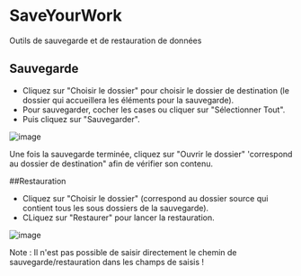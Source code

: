 # SaveYourWork
Outils de sauvegarde et de restauration de données

## Sauvegarde
- Cliquez sur "Choisir le dossier" pour choisir le dossier de destination (le dossier qui accueillera les éléments pour la sauvegarde).
- Pour sauvegarder, cocher les cases ou cliquer sur "Sélectionner Tout".
- Puis cliquez sur "Sauvegarder".

![image](https://github.com/BenjaminLeq/SaveYourWork/assets/85110287/4985ad4b-2516-46ca-b836-a75614e6d1e5)

Une fois la sauvegarde terminée, cliquez sur "Ouvrir le dossier" 'correspond au dossier de destination" afin de vérifier son contenu.

##Restauration
- Cliquez sur "Choisir le dossier" (correspond au dossier source qui contient tous les sous dossiers de la sauvegarde).
- CLiquez sur "Restaurer" pour lancer la restauration.

![image](https://github.com/BenjaminLeq/SaveYourWork/assets/85110287/5d5b9b70-b072-4702-9c43-82c2e21e1a08)

Note : Il n'est pas possible de saisir directement le chemin de sauvegarde/restauration dans les champs de saisis !
